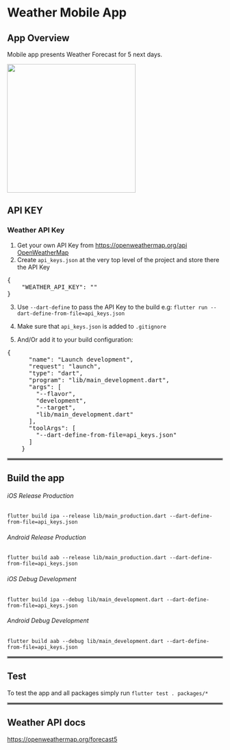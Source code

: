 # Weather Mobile App

## App Overview
Mobile app presents Weather Forecast for 5 next days. 

<img src="https://github.com/mszakacz/weather/assets/38291070/92f78bb9-b427-4d9a-bd4e-965980a77bad" width="300">


## API KEY
### Weather API Key
1) Get your own API Key from https://openweathermap.org/api [OpenWeatherMap](https://openweathermap.org/api)
2) Create `api_keys.json` at the very top level of the project and store there the API Key
<pre>{
    "WEATHER_API_KEY": "<your_API_KEY>"
}</pre>
3) Use `--dart-define` to pass the API Key to the build
e.g: `flutter run --dart-define-from-file=api_keys.json`

4) Make sure that `api_keys.json` is added to `.gitignore`

5) And/Or add it to your build configuration:
<pre>{
      "name": "Launch development",
      "request": "launch",
      "type": "dart",
      "program": "lib/main_development.dart",
      "args": [
        "--flavor",
        "development",
        "--target",
        "lib/main_development.dart"
      ],
      "toolArgs": [
        "--dart-define-from-file=api_keys.json"
      ]
    }</pre>

<hr style="border:2px solid gray">

## Build the app
###### iOS Release Production  
`flutter build ipa --release lib/main_production.dart --dart-define-from-file=api_keys.json`

###### Android Release Production  
`flutter build aab --release lib/main_production.dart --dart-define-from-file=api_keys.json`

###### iOS Debug Development 
`flutter build ipa --debug lib/main_development.dart --dart-define-from-file=api_keys.json`

###### Android Debug Development 
`flutter build aab --debug lib/main_development.dart --dart-define-from-file=api_keys.json`
<hr style="border:2px solid gray">


## Test
To test the app and all packages simply run 
`flutter test . packages/*`
<hr style="border:2px solid gray">


## Weather API docs
https://openweathermap.org/forecast5
